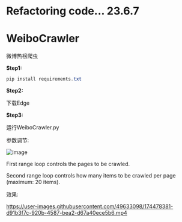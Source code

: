 # Refactoring code... 23.6.7

# WeiboCrawler
微博热榜爬虫

**Step1:**

```powershell
pip install requirements.txt
```

**Step2:**

下载Edge

**Step3:**


运行WeiboCrawler.py

参数调节:

![image](https://user-images.githubusercontent.com/49633098/174478514-afae753b-b79f-4eb8-b8b3-bad17e467388.png)

First range loop controls the pages to be crawled.

Second range loop controls how many items to be crawled per page (maximum: 20 items).

效果:

https://user-images.githubusercontent.com/49633098/174478381-d91b3f7c-920b-4587-bea2-d67a40ece5b6.mp4

